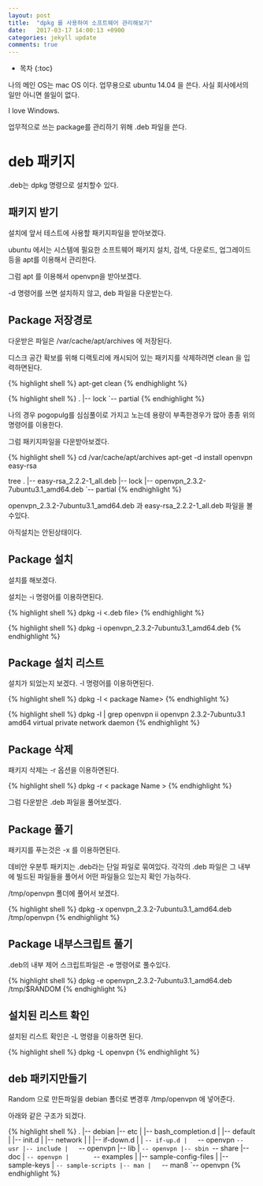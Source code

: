 ```yaml
---
layout: post
title:  "dpkg 를 사용하여 소프트웨어 관리해보기"
date:   2017-03-17 14:00:13 +0900
categories: jekyll update
comments: true
---
```

* 목차
{:toc}

나의 메인 OS는 mac OS 이다. 업무용으로 ubuntu 14.04 을 쓴다. 사실 회사에서의 일만 아니면 쓸일이 없다. 

I love Windows.

업무적으로 쓰는 package를 관리하기 위해 .deb 파일을 쓴다. 
# deb 패키지
.deb는 dpkg 명령으로 설치할수 있다.

## 패키지 받기
설치에 앞서 테스트에 사용할 패키지파일을 받아보겠다.

ubuntu 에서는 시스템에 필요한 소프트웨어 패키지 설치, 검색, 다운로드, 업그레이드등을 apt를 이용해서 관리한다.

그럼 apt 를 이용해서 openvpn을 받아보겠다.

-d 명령어를 쓰면 설치하지 않고, deb 파일을 다운받는다.

## Package  저장경로
다운받은 파일은 /var/cache/apt/archives 에 저장된다.

디스크 공간 확보를 위해 디랙토리에 캐시되어 있는 패키지를 삭제하려면 clean 을 입력하면된다.

{% highlight shell %}
apt-get clean
{% endhighlight %}

{% highlight shell %}
.
|-- lock
`-- partial
{% endhighlight %}

나의 경우 pogopulg를 심심풀이로 가지고 노는데 용량이 부족한경우가 많아 종종 위의 명령어를 이용한다.

그럼 패키지파일을 다운받아보겠다.

{% highlight shell %}
cd /var/cache/apt/archives
apt-get -d install openvpn easy-rsa

tree
.
|-- easy-rsa_2.2.2-1_all.deb
|-- lock
|-- openvpn_2.3.2-7ubuntu3.1_amd64.deb
`-- partial
{% endhighlight %}

openvpn_2.3.2-7ubuntu3.1_amd64.deb 과 easy-rsa_2.2.2-1_all.deb 파일을 볼수있다.

아직설치는 안된상태이다.

## Package 설치 
설치를 해보겠다.

설치는 -i 명령어를 이용하면된다.

{% highlight shell %}
dpkg -i <.deb file>
{% endhighlight %}

{% highlight shell %}
dpkg -i openvpn_2.3.2-7ubuntu3.1_amd64.deb
{% endhighlight %}

## Package 설치 리스트
설치가 되었는지 보겠다. -l 명령어를 이용하면된다.

{% highlight shell %}
dpkg -l < package Name>
{% endhighlight %}

{% highlight shell %}
dpkg -l | grep openvpn
ii  openvpn                          2.3.2-7ubuntu3.1                    amd64        virtual private network daemon
{% endhighlight %}

## Package 삭제
패키지 삭제는 -r 옵션을 이용하면된다.

{% highlight shell %}
dpkg -r < package Name >
{% endhighlight %}

그럼 다운받은 .deb 파일을 풀어보겠다.

## Package 풀기
패키지를 푸는것은 -x 를 이용하면된다.

데비안 우분투 패키지는 .deb라는 단일 파일로 묶여있다. 각각의 .deb 파일은 그 내부에 빌드된 파일들을 풀어서 어떤 파일들으 있는지 확인 가능하다.

/tmp/openvpn 폴더에 풀어서 보겠다.

{% highlight shell %}
dpkg -x openvpn_2.3.2-7ubuntu3.1_amd64.deb /tmp/openvpn
{% endhighlight %}

## Package 내부스크립트 풀기
.deb의 내부 제어 스크립트파일은 -e 명령어로 풀수있다.

{% highlight shell %}
dpkg -e openvpn_2.3.2-7ubuntu3.1_amd64.deb /tmp/$RANDOM
{% endhighlight %}

## 설치된 리스트 확인
설치된 리스트 확인은 -L 명령을 이용하면 된다.

{% highlight shell %}
dpkg -L openvpn
{% endhighlight %}

## deb 패키지만들기

Random 으로 만든파일을 debian 폴더로 변경후 /tmp/openvpn 에 넣어준다.

아래와 같은 구조가 되겠다.

{% highlight shell %}
.
|-- debian
|-- etc
|   |-- bash_completion.d
|   |-- default
|   |-- init.d
|   |-- network
|   |   |-- if-down.d
|   |   `-- if-up.d
|   `-- openvpn
`-- usr
    |-- include
    |   `-- openvpn
    |-- lib
    |   `-- openvpn
    |-- sbin
    `-- share
        |-- doc
        |   `-- openvpn
        |       `-- examples
        |           |-- sample-config-files
        |           |-- sample-keys
        |           `-- sample-scripts
        |-- man
        |   `-- man8
        `-- openvpn
{% endhighlight %}





